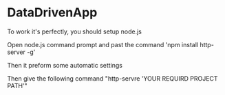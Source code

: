 # DataDrivenApp

 To work it's perfectly, you should setup node.js

 Open node.js command prompt and past the command 'npm install http-server -g'

 Then it preform some automatic settings

 Then give the following command "http-servre 'YOUR REQUIRD PROJECT PATH'"